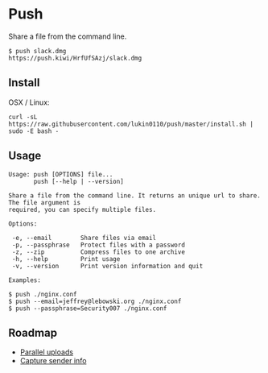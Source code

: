 # Push

Share a file from the command line.

```
$ push slack.dmg
https://push.kiwi/HrfUfSAzj/slack.dmg
```

## Install

OSX / Linux:
```
curl -sL https://raw.githubusercontent.com/lukin0110/push/master/install.sh | sudo -E bash -
```

## Usage

```
Usage: push [OPTIONS] file...
       push [--help | --version]

Share a file from the command line. It returns an unique url to share. The file argument is
required, you can specify multiple files.

Options:

 -e, --email        Share files via email
 -p, --passphrase   Protect files with a password
 -z, --zip          Compress files to one archive
 -h, --help         Print usage
 -v, --version      Print version information and quit

Examples:

$ push ./nginx.conf
$ push --email=jeffrey@lebowski.org ./nginx.conf
$ push --passphrase=Security007 ./nginx.conf
```

## Roadmap

* [Parallel uploads](https://github.com/lukin0110/push/issues/4)
* [Capture sender info](https://github.com/lukin0110/push/issues/5)
